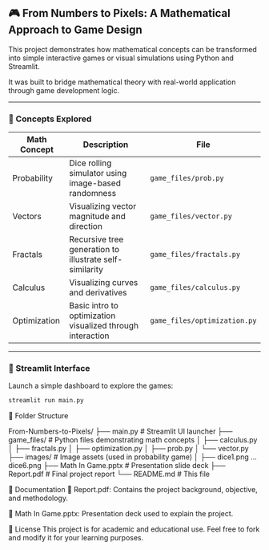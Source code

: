 
## 🎮 From Numbers to Pixels: A Mathematical Approach to Game Design

This project demonstrates how mathematical concepts can be transformed into simple interactive games or visual simulations using Python and Streamlit.

It was built to bridge mathematical theory with real-world application through game development logic.

---

### 🧠 Concepts Explored

| Math Concept     | Description                                                | File                        |
|------------------|------------------------------------------------------------|-----------------------------|
| Probability      | Dice rolling simulator using image-based randomness        | `game_files/prob.py`        |
| Vectors          | Visualizing vector magnitude and direction                 | `game_files/vector.py`      |
| Fractals         | Recursive tree generation to illustrate self-similarity    | `game_files/fractals.py`    |
| Calculus         | Visualizing curves and derivatives                         | `game_files/calculus.py`    |
| Optimization     | Basic intro to optimization visualized through interaction | `game_files/optimization.py`|

---

### 🚀 Streamlit Interface

Launch a simple dashboard to explore the games:

```bash
streamlit run main.py
```
📁 Folder Structure

From-Numbers-to-Pixels/
├── main.py                  # Streamlit UI launcher
├── game_files/              # Python files demonstrating math concepts
│   ├── calculus.py
│   ├── fractals.py
│   ├── optimization.py
│   ├── prob.py
│   └── vector.py
├── images/                  # Image assets (used in probability game)
│   ├── dice1.png ... dice6.png
├── Math In Game.pptx        # Presentation slide deck
├── Report.pdf               # Final project report
└── README.md                # This file

📄 Documentation
📘 Report.pdf: Contains the project background, objective, and methodology.

🎥 Math In Game.pptx: Presentation deck used to explain the project.

📃 License
This project is for academic and educational use. Feel free to fork and modify it for your learning purposes.
